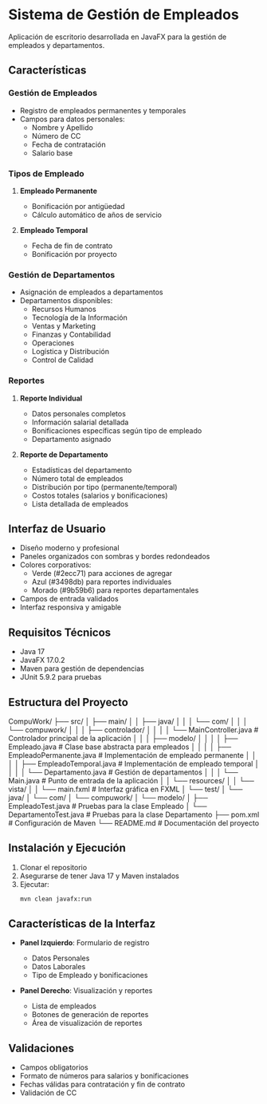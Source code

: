 # Sistema de Gestión de Empleados

Aplicación de escritorio desarrollada en JavaFX para la gestión de empleados y departamentos.

## Características

### Gestión de Empleados
- Registro de empleados permanentes y temporales
- Campos para datos personales:
  * Nombre y Apellido
  * Número de CC
  * Fecha de contratación
  * Salario base

### Tipos de Empleado
1. **Empleado Permanente**
   - Bonificación por antigüedad
   - Cálculo automático de años de servicio

2. **Empleado Temporal**
   - Fecha de fin de contrato
   - Bonificación por proyecto

### Gestión de Departamentos
- Asignación de empleados a departamentos
- Departamentos disponibles:
  * Recursos Humanos
  * Tecnología de la Información
  * Ventas y Marketing
  * Finanzas y Contabilidad
  * Operaciones
  * Logística y Distribución
  * Control de Calidad

### Reportes
1. **Reporte Individual**
   - Datos personales completos
   - Información salarial detallada
   - Bonificaciones específicas según tipo de empleado
   - Departamento asignado

2. **Reporte de Departamento**
   - Estadísticas del departamento
   - Número total de empleados
   - Distribución por tipo (permanente/temporal)
   - Costos totales (salarios y bonificaciones)
   - Lista detallada de empleados

## Interfaz de Usuario
- Diseño moderno y profesional
- Paneles organizados con sombras y bordes redondeados
- Colores corporativos:
  * Verde (#2ecc71) para acciones de agregar
  * Azul (#3498db) para reportes individuales
  * Morado (#9b59b6) para reportes departamentales
- Campos de entrada validados
- Interfaz responsiva y amigable

## Requisitos Técnicos
- Java 17
- JavaFX 17.0.2
- Maven para gestión de dependencias
- JUnit 5.9.2 para pruebas

## Estructura del Proyecto
CompuWork/
├── src/
│   ├── main/
│   │   ├── java/
│   │   │   └── com/
│   │   │       └── compuwork/
│   │   │           ├── controlador/
│   │   │           │   └── MainController.java     # Controlador principal de la aplicación
│   │   │           ├── modelo/
│   │   │           │   ├── Empleado.java          # Clase base abstracta para empleados
│   │   │           │   ├── EmpleadoPermanente.java # Implementación de empleado permanente
│   │   │           │   ├── EmpleadoTemporal.java   # Implementación de empleado temporal
│   │   │           │   └── Departamento.java       # Gestión de departamentos
│   │   │           └── Main.java                   # Punto de entrada de la aplicación
│   │   └── resources/
│   │       └── vista/
│   │           └── main.fxml                       # Interfaz gráfica en FXML
│   └── test/
│       └── java/
│           └── com/
│               └── compuwork/
│                   └── modelo/
│                       ├── EmpleadoTest.java       # Pruebas para la clase Empleado
│                       └── DepartamentoTest.java    # Pruebas para la clase Departamento
├── pom.xml                                         # Configuración de Maven
└── README.md                                       # Documentación del proyecto

## Instalación y Ejecución
1. Clonar el repositorio
2. Asegurarse de tener Java 17 y Maven instalados
3. Ejecutar:
   ```bash
   mvn clean javafx:run
   ```

## Características de la Interfaz
- **Panel Izquierdo**: Formulario de registro
  * Datos Personales
  * Datos Laborales
  * Tipo de Empleado y bonificaciones

- **Panel Derecho**: Visualización y reportes
  * Lista de empleados
  * Botones de generación de reportes
  * Área de visualización de reportes

## Validaciones
- Campos obligatorios
- Formato de números para salarios y bonificaciones
- Fechas válidas para contratación y fin de contrato
- Validación de CC
